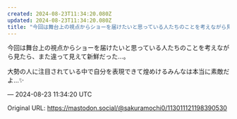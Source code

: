 ```yaml
---
created: 2024-08-23T11:34:20.080Z
updated: 2024-08-23T11:34:20.080Z
title: "今回は舞台上の視点からショーを届けたいと思っている人たちのことを考えながら見たら[...]"
---
```


<p>今回は舞台上の視点からショーを届けたいと思っている人たちのことを考えながら見たら、また違って見えて新鮮だった…。</p><p>大勢の人に注目されている中で自分を表現できて煌めけるみんなは本当に素敵だよ…✨️</p>

&mdash; 2024-08-23 11:34:20 UTC

Original URL: https://mastodon.social/@sakuramochi0/113011121198390530
